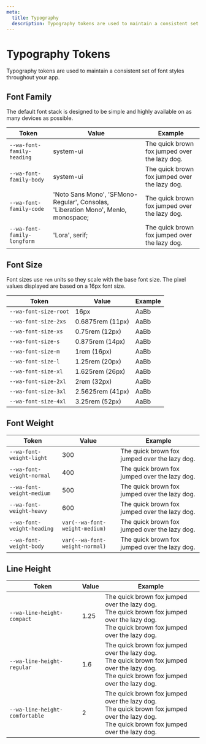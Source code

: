 ```yaml
---
meta:
  title: Typography
  description: Typography tokens are used to maintain a consistent set of font styles throughout your app.
---
```


# Typography Tokens

Typography tokens are used to maintain a consistent set of font styles throughout your app.

## Font Family

The default font stack is designed to be simple and highly available on as many devices as possible.

| Token                       | Value                                                                              | Example                                                                                                        |
| --------------------------- | ---------------------------------------------------------------------------------- | -------------------------------------------------------------------------------------------------------------- |
| `--wa-font-family-heading`  | system-ui                                                                          | <span style="font-family: var(--wa-font-family-heading)">The quick brown fox jumped over the lazy dog.</span>  |
| `--wa-font-family-body`     | system-ui                                                                          | <span style="font-family: var(--wa-font-family-body)">The quick brown fox jumped over the lazy dog.</span>     |
| `--wa-font-family-code`     | 'Noto Sans Mono', 'SFMono-Regular', Consolas, 'Liberation Mono', Menlo, monospace; | <span style="font-family: var(--wa-font-family-code)">The quick brown fox jumped over the lazy dog.</span>     |
| `--wa-font-family-longform` | 'Lora', serif;                                                                     | <span style="font-family: var(--wa-font-family-longform)">The quick brown fox jumped over the lazy dog.</span> |

## Font Size

Font sizes use `rem` units so they scale with the base font size. The pixel values displayed are based on a 16px font size.

| Token                 | Value            | Example                                                       |
| --------------------- | ---------------- | ------------------------------------------------------------- |
| `--wa-font-size-root` | 16px             | <span style="font-size: var(--wa-font-size-root)">AaBb</span> |
| `--wa-font-size-2xs`  | 0.6875rem (11px) | <span style="font-size: var(--wa-font-size-xs)">AaBb</span>   |
| `--wa-font-size-xs`   | 0.75rem (12px)   | <span style="font-size: var(--wa-font-size-xs)">AaBb</span>   |
| `--wa-font-size-s`    | 0.875rem (14px)  | <span style="font-size: var(--wa-font-size-s)">AaBb</span>    |
| `--wa-font-size-m`    | 1rem (16px)      | <span style="font-size: var(--wa-font-size-m)">AaBb</span>    |
| `--wa-font-size-l`    | 1.25rem (20px)   | <span style="font-size: var(--wa-font-size-l)">AaBb</span>    |
| `--wa-font-size-xl`   | 1.625rem (26px)  | <span style="font-size: var(--wa-font-size-xl)">AaBb</span>   |
| `--wa-font-size-2xl`  | 2rem (32px)      | <span style="font-size: var(--wa-font-size-2xl)">AaBb</span>  |
| `--wa-font-size-3xl`  | 2.5625rem (41px) | <span style="font-size: var(--wa-font-size-3xl)">AaBb</span>  |
| `--wa-font-size-4xl`  | 3.25rem (52px)   | <span style="font-size: var(--wa-font-size-4xl)">AaBb</span>  |

## Font Weight

| Token                      | Value                          | Example                                                                                                        |
| -------------------------- | ------------------------------ | -------------------------------------------------------------------------------------------------------------- |
| `--wa-font-weight-light`   | 300                            | <span style="font-weight: var(--wa-font-weight-light);">The quick brown fox jumped over the lazy dog.</span>   |
| `--wa-font-weight-normal`  | 400                            | <span style="font-weight: var(--wa-font-weight-normal);">The quick brown fox jumped over the lazy dog.</span>  |
| `--wa-font-weight-medium`  | 500                            | <span style="font-weight: var(--wa-font-weight-medium);">The quick brown fox jumped over the lazy dog.</span>  |
| `--wa-font-weight-heavy`   | 600                            | <span style="font-weight: var(--wa-font-weight-heavy);">The quick brown fox jumped over the lazy dog.</span>   |
| `--wa-font-weight-heading` | `var(--wa-font-weight-medium)` | <span style="font-weight: var(--wa-font-weight-heading);">The quick brown fox jumped over the lazy dog.</span> |
| `--wa-font-weight-body`    | `var(--wa-font-weight-normal)` | <span style="font-weight: var(--wa-font-weight-body);">The quick brown fox jumped over the lazy dog.</span>    |

## Line Height

| Token                          | Value | Example                                                                                                                                                                                                                 |
| ------------------------------ | ----- | ----------------------------------------------------------------------------------------------------------------------------------------------------------------------------------------------------------------------- |
| `--wa-line-height-compact`     | 1.25  | <div style="line-height: var(--wa-font-line-height-compact);">The quick brown fox jumped over the lazy dog.<br>The quick brown fox jumped over the lazy dog.<br>The quick brown fox jumped over the lazy dog.</div>     |
| `--wa-line-height-regular`     | 1.6   | <div style="line-height: var(--wa-font-line-height-regular);">The quick brown fox jumped over the lazy dog.<br>The quick brown fox jumped over the lazy dog.<br>The quick brown fox jumped over the lazy dog.</div>     |
| `--wa-line-height-comfortable` | 2     | <div style="line-height: var(--wa-font-line-height-comfortable);">The quick brown fox jumped over the lazy dog.<br>The quick brown fox jumped over the lazy dog.<br>The quick brown fox jumped over the lazy dog.</div> |
